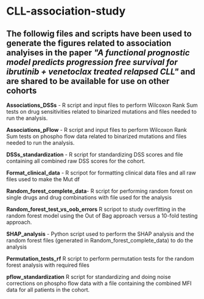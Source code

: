 # CLL-association-study

## The followig files and scripts have been used to generate the figures related to association analyises in the paper _"A functional prognostic model predicts progression free survival for ibrutinib + venetoclax treated relapsed CLL"_ and are shared to be available for use on other cohorts  

**Associations_DSSs** - R script and input files to perform Wilcoxon Rank Sum tests on drug sensitivities related to binarized mutations and files needed to run the analysis. 

**Associations_pFlow** - R script and input files to perform Wilcoxon Rank Sum tests on phospho flow data related to binarized mutations and files needed to run the analysis.

**DSSs_standardization** - R script for standardizing DSS scores and file containing all combined raw DSS scores for the cohort. 

**Format_clinical_data** - R scripot for formatting clinical data files and all raw files used to make the Mut df 

**Random_forest_complete_data**- R script for performing random forest on single drugs and drug combinations with file used for the analysis 

**Random_forest_test_vs_oob_errors** R scripot to study overfitting in the random forest model using the Out of Bag approach versus a 10-fold testing approach. 

**SHAP_analysis** - Python script used to perform the SHAP analysis and the random forest files (generated in Random_forest_complete_data) to do the analysis

**Permutation_tests_rf** R script to perform permutation tests for the random forest analysis with required files

**pflow_standardization** R script for standardizing and doing noise corrections on phospho flow data with a file containing the combined MFI data for all patients in the cohort. 


